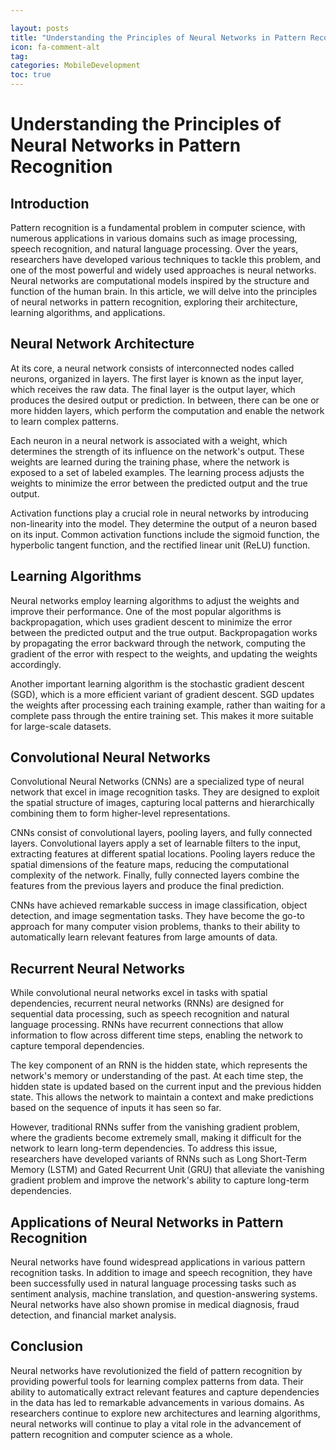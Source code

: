 ```yaml
---

layout: posts
title: "Understanding the Principles of Neural Networks in Pattern Recognition"
icon: fa-comment-alt
tag:      
categories: MobileDevelopment
toc: true
---
```




# Understanding the Principles of Neural Networks in Pattern Recognition

## Introduction

Pattern recognition is a fundamental problem in computer science, with numerous applications in various domains such as image processing, speech recognition, and natural language processing. Over the years, researchers have developed various techniques to tackle this problem, and one of the most powerful and widely used approaches is neural networks. Neural networks are computational models inspired by the structure and function of the human brain. In this article, we will delve into the principles of neural networks in pattern recognition, exploring their architecture, learning algorithms, and applications.

## Neural Network Architecture

At its core, a neural network consists of interconnected nodes called neurons, organized in layers. The first layer is known as the input layer, which receives the raw data. The final layer is the output layer, which produces the desired output or prediction. In between, there can be one or more hidden layers, which perform the computation and enable the network to learn complex patterns.

Each neuron in a neural network is associated with a weight, which determines the strength of its influence on the network's output. These weights are learned during the training phase, where the network is exposed to a set of labeled examples. The learning process adjusts the weights to minimize the error between the predicted output and the true output.

Activation functions play a crucial role in neural networks by introducing non-linearity into the model. They determine the output of a neuron based on its input. Common activation functions include the sigmoid function, the hyperbolic tangent function, and the rectified linear unit (ReLU) function.

## Learning Algorithms

Neural networks employ learning algorithms to adjust the weights and improve their performance. One of the most popular algorithms is backpropagation, which uses gradient descent to minimize the error between the predicted output and the true output. Backpropagation works by propagating the error backward through the network, computing the gradient of the error with respect to the weights, and updating the weights accordingly.

Another important learning algorithm is the stochastic gradient descent (SGD), which is a more efficient variant of gradient descent. SGD updates the weights after processing each training example, rather than waiting for a complete pass through the entire training set. This makes it more suitable for large-scale datasets.

## Convolutional Neural Networks

Convolutional Neural Networks (CNNs) are a specialized type of neural network that excel in image recognition tasks. They are designed to exploit the spatial structure of images, capturing local patterns and hierarchically combining them to form higher-level representations.

CNNs consist of convolutional layers, pooling layers, and fully connected layers. Convolutional layers apply a set of learnable filters to the input, extracting features at different spatial locations. Pooling layers reduce the spatial dimensions of the feature maps, reducing the computational complexity of the network. Finally, fully connected layers combine the features from the previous layers and produce the final prediction.

CNNs have achieved remarkable success in image classification, object detection, and image segmentation tasks. They have become the go-to approach for many computer vision problems, thanks to their ability to automatically learn relevant features from large amounts of data.

## Recurrent Neural Networks

While convolutional neural networks excel in tasks with spatial dependencies, recurrent neural networks (RNNs) are designed for sequential data processing, such as speech recognition and natural language processing. RNNs have recurrent connections that allow information to flow across different time steps, enabling the network to capture temporal dependencies.

The key component of an RNN is the hidden state, which represents the network's memory or understanding of the past. At each time step, the hidden state is updated based on the current input and the previous hidden state. This allows the network to maintain a context and make predictions based on the sequence of inputs it has seen so far.

However, traditional RNNs suffer from the vanishing gradient problem, where the gradients become extremely small, making it difficult for the network to learn long-term dependencies. To address this issue, researchers have developed variants of RNNs such as Long Short-Term Memory (LSTM) and Gated Recurrent Unit (GRU) that alleviate the vanishing gradient problem and improve the network's ability to capture long-term dependencies.

## Applications of Neural Networks in Pattern Recognition

Neural networks have found widespread applications in various pattern recognition tasks. In addition to image and speech recognition, they have been successfully used in natural language processing tasks such as sentiment analysis, machine translation, and question-answering systems. Neural networks have also shown promise in medical diagnosis, fraud detection, and financial market analysis.

## Conclusion

Neural networks have revolutionized the field of pattern recognition by providing powerful tools for learning complex patterns from data. Their ability to automatically extract relevant features and capture dependencies in the data has led to remarkable advancements in various domains. As researchers continue to explore new architectures and learning algorithms, neural networks will continue to play a vital role in the advancement of pattern recognition and computer science as a whole.